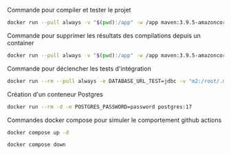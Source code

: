
Commande pour compiler et tester le projet


```bash
docker run --pull always -v "$(pwd):/app" -w /app maven:3.9.5-amazoncorretto-17 mvn test
```

Commande pour supprimer les résultats des compilations depuis un container

```bash
docker run --pull always -v "$(pwd):/app" -w /app maven:3.9.5-amazoncorretto-17 mvn clean
```

Commande pour déclencher les tests d'intégration

```bash
docker run --rm --pull always -e DATABASE_URL_TEST=jdbc -v "m2:/root/.m2" -v "$(pwd):/app" -w /app maven:3.9.5-amazoncorretto-17 mvn -Ptestdb clean integration-test
```

Création d'un conteneur Postgres

```bash
docker run --rm -d -e POSTGRES_PASSWORD=password postgres:17
```

Commandes docker compose pour simuler le comportement github actions

```bash
docker compose up -d
```

```bash
docker compose down
```